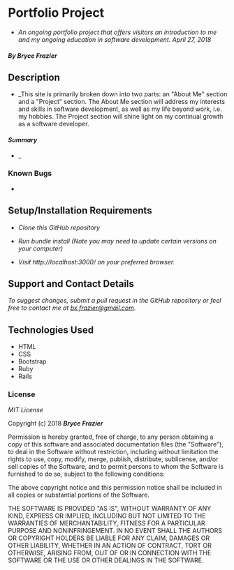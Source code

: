 # Portfolio Project
* _An ongoing portfolio project that offers visitors an introduction to me and my ongoing education in software development. April 27, 2018_
####

#### _By Bryce Frazier_

## Description
* _This site is primarily broken down into two parts: an "About Me" section and a "Project" section. The About Me section will address my interests and skills in software development, as well as my life beyond work, i.e. my hobbies. The Project section will shine light on my continual growth as a software developer.

#### _Summary_
* _

### Known Bugs
*  


## Setup/Installation Requirements

* _Clone this GitHub repository_

* _Run bundle install (Note you may need to update certain versions on your computer)_

* _Visit http://localhost:3000/ on your preferred browser._



## Support and Contact Details

_To suggest changes, submit a pull request in the GitHub repository or feel free to contact me at bx.frazier@gmail.com._

## Technologies Used

* HTML
* CSS
* Bootstrap
* Ruby
* Rails

### License

*MIT License*

Copyright (c) 2018 **_Bryce Frazier_**

Permission is hereby granted, free of charge, to any person obtaining a copy
of this software and associated documentation files (the "Software"), to deal
in the Software without restriction, including without limitation the rights
to use, copy, modify, merge, publish, distribute, sublicense, and/or sell
copies of the Software, and to permit persons to whom the Software is
furnished to do so, subject to the following conditions:

The above copyright notice and this permission notice shall be included in all
copies or substantial portions of the Software.

THE SOFTWARE IS PROVIDED "AS IS", WITHOUT WARRANTY OF ANY KIND, EXPRESS OR
IMPLIED, INCLUDING BUT NOT LIMITED TO THE WARRANTIES OF MERCHANTABILITY,
FITNESS FOR A PARTICULAR PURPOSE AND NONINFRINGEMENT. IN NO EVENT SHALL THE
AUTHORS OR COPYRIGHT HOLDERS BE LIABLE FOR ANY CLAIM, DAMAGES OR OTHER
LIABILITY, WHETHER IN AN ACTION OF CONTRACT, TORT OR OTHERWISE, ARISING FROM,
OUT OF OR IN CONNECTION WITH THE SOFTWARE OR THE USE OR OTHER DEALINGS IN THE
SOFTWARE.
